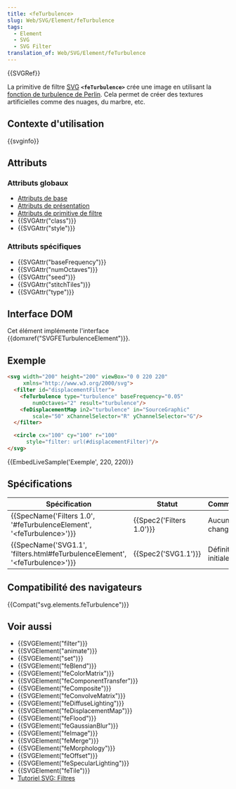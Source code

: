 ```yaml
---
title: <feTurbulence>
slug: Web/SVG/Element/feTurbulence
tags:
  - Element
  - SVG
  - SVG Filter
translation_of: Web/SVG/Element/feTurbulence
---
```

{{SVGRef}}

La primitive de filtre [SVG](/fr/docs/Web/SVG) **`<feTurbulence>`** crée une image en utilisant la [fonction de turbulence de Perlin](https://fr.wikipedia.org/wiki/Bruit_de_Perlin). Cela permet de créer des textures artificielles comme des nuages, du marbre, etc.

## Contexte d'utilisation

{{svginfo}}

## Attributs

### Attributs globaux

- [Attributs de base](/fr/docs/Web/SVG/Attribute#Attributs_de_base)
- [Attributs de présentation](/fr/docs/Web/SVG/Attribute#Attributs_de_présentation)
- [Attributs de primitive de filtre](/fr/docs/Web/SVG/Attribute#Attributs_de_primitives_de_filtre)
- {{SVGAttr("class")}}
- {{SVGAttr("style")}}

### Attributs spécifiques

- {{SVGAttr("baseFrequency")}}
- {{SVGAttr("numOctaves")}}
- {{SVGAttr("seed")}}
- {{SVGAttr("stitchTiles")}}
- {{SVGAttr("type")}}

## Interface DOM

Cet élément implémente l'interface {{domxref("SVGFETurbulenceElement")}}.

## Exemple

```html
<svg width="200" height="200" viewBox="0 0 220 220"
     xmlns="http://www.w3.org/2000/svg">
  <filter id="displacementFilter">
    <feTurbulence type="turbulence" baseFrequency="0.05"
        numOctaves="2" result="turbulence"/>
    <feDisplacementMap in2="turbulence" in="SourceGraphic"
        scale="50" xChannelSelector="R" yChannelSelector="G"/>
  </filter>

  <circle cx="100" cy="100" r="100"
      style="filter: url(#displacementFilter)"/>
</svg>
```

{{EmbedLiveSample('Exemple', 220, 220)}}

## Spécifications

| Spécification                                                                                                | Statut                           | Commentaire         |
| ------------------------------------------------------------------------------------------------------------ | -------------------------------- | ------------------- |
| {{SpecName('Filters 1.0', '#feTurbulenceElement', '&lt;feTurbulence&gt;')}}         | {{Spec2('Filters 1.0')}} | Aucun changement    |
| {{SpecName('SVG1.1', 'filters.html#feTurbulenceElement', '&lt;feTurbulence&gt;')}} | {{Spec2('SVG1.1')}}         | Définition initiale |

## Compatibilité des navigateurs

{{Compat("svg.elements.feTurbulence")}}

## Voir aussi

- {{SVGElement("filter")}}
- {{SVGElement("animate")}}
- {{SVGElement("set")}}
- {{SVGElement("feBlend")}}
- {{SVGElement("feColorMatrix")}}
- {{SVGElement("feComponentTransfer")}}
- {{SVGElement("feComposite")}}
- {{SVGElement("feConvolveMatrix")}}
- {{SVGElement("feDiffuseLighting")}}
- {{SVGElement("feDisplacementMap")}}
- {{SVGElement("feFlood")}}
- {{SVGElement("feGaussianBlur")}}
- {{SVGElement("feImage")}}
- {{SVGElement("feMerge")}}
- {{SVGElement("feMorphology")}}
- {{SVGElement("feOffset")}}
- {{SVGElement("feSpecularLighting")}}
- {{SVGElement("feTile")}}
- [Tutoriel SVG: Filtres](/fr/docs/Web/SVG/Tutoriel/filtres)
